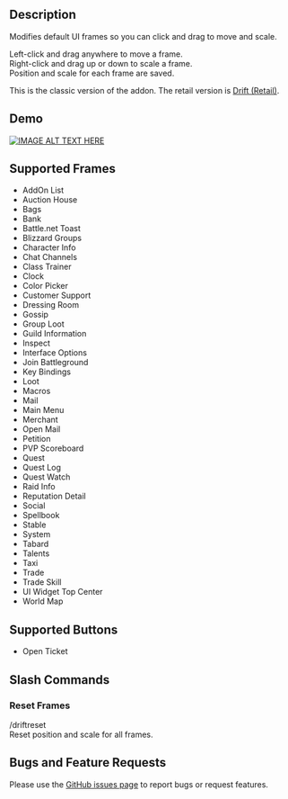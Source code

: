 ## Description
Modifies default UI frames so you can click and drag to move and scale.

Left-click and drag anywhere to move a frame.  
Right-click and drag up or down to scale a frame.  
Position and scale for each frame are saved.

This is the classic version of the addon. The retail version is [Drift (Retail)](https://www.curseforge.com/wow/addons/drift).

## Demo
[![IMAGE ALT TEXT HERE](http://img.youtube.com/vi/giUjFml4eJ8/0.jpg)](http://www.youtube.com/watch?v=giUjFml4eJ8)

## Supported Frames
- AddOn List
- Auction House
- Bags
- Bank
- Battle.net Toast
- Blizzard Groups
- Character Info
- Chat Channels
- Class Trainer
- Clock
- Color Picker
- Customer Support
- Dressing Room
- Gossip
- Group Loot
- Guild Information
- Inspect
- Interface Options
- Join Battleground
- Key Bindings
- Loot
- Macros
- Mail
- Main Menu
- Merchant
- Open Mail
- Petition
- PVP Scoreboard
- Quest
- Quest Log
- Quest Watch
- Raid Info
- Reputation Detail
- Social
- Spellbook
- Stable
- System
- Tabard
- Talents
- Taxi
- Trade
- Trade Skill
- UI Widget Top Center
- World Map

## Supported Buttons
- Open Ticket

## Slash Commands

### Reset Frames
/driftreset  
Reset position and scale for all frames.

## Bugs and Feature Requests
Please use the [GitHub issues page](https://github.com/jaredbwasserman/Drift/issues) to report bugs or request features.